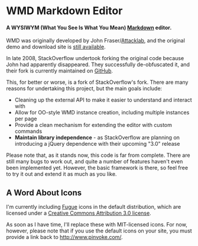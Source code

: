 # WMD Markdown Editor

#### A WYSIWYM (What You See Is What You Mean) [Markdown](http://daringfireball.net/projects/markdown/) editor.

WMD was originally developed by John Fraser/[Attacklab](http://attacklab.net/), and the original demo and
download site is [still available](http://wmd-editor.com/).

In late 2008, StackOverflow undertook forking the original code because John had apparently disappeared.
They successfully de-obfuscated it, and their fork is currently maintained on [GitHub](http://localhost/code/wmd/docs/index.html).

This, for better or worse, is a fork of StackOverflow's fork. There are many reasons for undertaking
this project, but the main goals include:

- Cleaning up the external API to make it easier to understand and interact with
- Allow for OO-style WMD instance creation, including multiple instances per page
- Provide a clean mechanism for extending the editor with custom commands
- **Maintain library independence** - as StackOverflow are planning on introducing a jQuery dependence with their
  upcoming "3.0" release

Please note that, as it stands now, this code is far from complete. There are still many bugs to work out,
and quite a number of features haven't even been implemented yet. However, the basic framework is there, so feel
free to try it out and extend it as much as you like.

## A Word About Icons

I'm currently including [Fugue](http://www.pinvoke.com/) icons in the default distribution, which are
licensed under a [Creative Commons Attribution 3.0 license](http://creativecommons.org/licenses/by/3.0/).

As soon as I have time, I'll replace these with MIT-licensed icons. For now, however, please note that if
you use the default icons on your site, you must provide a link back to <http://www.pinvoke.com/>.
